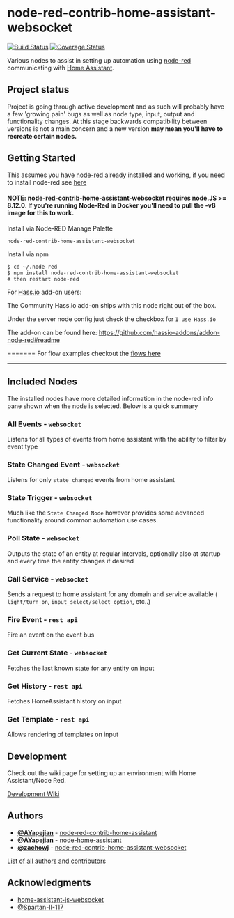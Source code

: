 # node-red-contrib-home-assistant-websocket

[![Build Status](https://travis-ci.com/zachowj/node-red-contrib-home-assistant-websocket.svg?branch=master)](https://travis-ci.com/zachowj/node-red-contrib-home-assistant-websocket) [![Coverage Status](https://coveralls.io/repos/github/zachowj/node-red-contrib-home-assistant-websocket/badge.svg?branch=master)](https://coveralls.io/github/zachowj/node-red-contrib-home-assistant-websocket?branch=master)

Various nodes to assist in setting up automation using [node-red](https://nodered.org/) communicating with [Home Assistant](https://home-assistant.io/).

## Project status

Project is going through active development and as such will probably have a few 'growing pain' bugs as well as node type, input, output and functionality changes. At this stage backwards compatibility between versions is not a main concern and a new version **may mean you'll have to recreate certain nodes.**

## Getting Started

This assumes you have [node-red](https://nodered.org/) already installed and working, if you need to install node-red see [here](https://nodered.org/docs/getting-started/installation)

#### NOTE: node-red-contrib-home-assistant-websocket requires node.JS >= 8.12.0. If you're running Node-Red in Docker you'll need to pull the -v8 image for this to work.

Install via Node-RED Manage Palette

```shell
node-red-contrib-home-assistant-websocket
```

Install via npm

```shell
$ cd ~/.node-red
$ npm install node-red-contrib-home-assistant-websocket
# then restart node-red
```

For [Hass.io](https://hass.io/) add-on users:

The Community Hass.io add-on ships with this node right out of the box.

Under the server node config just check the checkbox for `I use Hass.io`

The add-on can be found here: <https://github.com/hassio-addons/addon-node-red#readme>

=======
For flow examples checkout the [flows here](https://raw.githubusercontent.com/zachowj/node-red-contrib-home-assistant-websocket/master/docker/node-red/root-fs/data/flows.json)

---

## Included Nodes

The installed nodes have more detailed information in the node-red info pane shown when the node is selected. Below is a quick summary

### All Events - `websocket`

Listens for all types of events from home assistant with the ability to filter by event type

### State Changed Event - `websocket`

Listens for only `state_changed` events from home assistant

### State Trigger - `websocket`

Much like the `State Changed Node` however provides some advanced functionality around common automation use cases.

### Poll State - `websocket`

Outputs the state of an entity at regular intervals, optionally also at startup and every time the entity changes if desired

### Call Service - `websocket`

Sends a request to home assistant for any domain and service available ( `light/turn_on`, `input_select/select_option`, etc..)

### Fire Event - `rest api`

Fire an event on the event bus

### Get Current State - `websocket`

Fetches the last known state for any entity on input

### Get History - `rest api`

Fetches HomeAssistant history on input

### Get Template - `rest api`

Allows rendering of templates on input

## Development

Check out the wiki page for setting up an environment with Home Assistant/Node Red.

[Development Wiki](https://github.com/zachowj/node-red-contrib-home-assistant-websocket/wiki/Development)

## Authors

- **[@AYapejian](https://github.com/AYapejian)** - [node-red-contrib-home-assistant](https://github.com/AYapejian/node-red-contrib-home-assistant)
- **[@AYapejian](https://github.com/AYapejian)** - [node-home-assistant](https://github.com/AYapejian/node-home-assistant)
- **[@zachowj](https://github.com/AYapejian)** - [node-red-contrib-home-assistant-websocket](https://github.com/AYapejian/node-home-assistant-websocket)

[List of all authors and contributors](https://github.com/zachowj/node-red-contrib-home-assistant-websocket/graphs/contributors)

## Acknowledgments

- [home-assistant-js-websocket](https://github.com/home-assistant/home-assistant-js-websocket)
- [@Spartan-II-117](https://github.com/Spartan-II-117)
